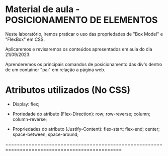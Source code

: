 # Material de aula - POSICIONAMENTO DE ELEMENTOS


Neste laboratório, iremos praticar o uso das propriedades de "Box Model" e "FlexBox" em CSS.

Aplicaremos e revisaremos os conteúdos apresentados em aula do dia 21/09/2023.

Aprenderemos os principais comandos de posicionamento das div's dentro de um container "pai" em relação a página web.




# Atributos utilizados (No CSS)

- Display: flex;

- Proriedade do atributo (Flex-Direction): row; row-reverse; column; column-reverse; 

- Propriedades do atributo (Justify-Content): flex-start; flex-end; center; space-between; space-around;







==============================================================================================